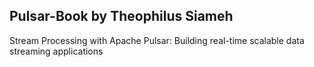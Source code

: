 ## Pulsar-Book by Theophilus Siameh

Stream Processing with Apache Pulsar: Building real-time scalable data streaming applications 
